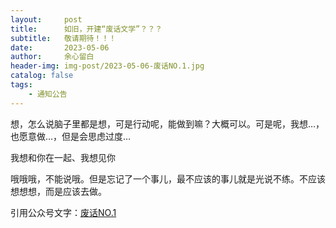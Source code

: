 ```yaml
---
layout:     post
title:      如旧，开建“废话文学”？？？
subtitle:   敬请期待！！！
date:       2023-05-06
author:     余心留白
header-img: img-post/2023-05-06-废话NO.1.jpg
catalog: false
tags:
    - 通知公告
---
```


想，怎么说脑子里都是想，可是行动呢，能做到嘛？大概可以。
​可是呢，我想…，也愿意做…，但是会思虑过度…

我想和你在一起、我想见你

哦哦哦，不能说哦。但是忘记了一个事儿，最不应该的事儿就是光说不练。不应该想想想，而是应该去做。

引用公众号文字：[废话NO.1](https://mp.weixin.qq.com/s/N6VNiM0fA7GOWNGCKrPcng)
